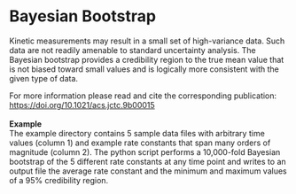 # Bayesian Bootstrap

Kinetic measurements may result in a small set of high-variance data. Such data are not readily amenable to standard uncertainty analysis. The Bayesian bootstrap provides a credibility region to the true mean value that is not biased toward small values and is logically more consistent with the given type of data.

For more information please read and cite the corresponding publication: https://doi.org/10.1021/acs.jctc.9b00015    
<br />
**Example**<br />
The example directory contains 5 sample data files with arbitrary time values (column 1) and example rate constants that span many orders of magnitude (column 2).  The python script performs a 10,000-fold Bayesian bootstrap of the 5 different rate constants at any time point and writes to an output file the average rate constant and the minimum and maximum values of a 95% credibility region.  
  
